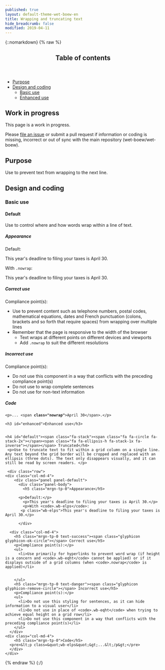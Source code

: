 ```yaml
---
published: true
layout: default-theme-wet-boew-en
title: Wrapping and truncating text
hide_breadcrumb: false
modified: 2019-04-11
---
```

{::nomarkdown}
{% raw %}
<span class="wb-prettify all-pre"></span>
 <div class="row">
    <nav role="navigation" class="col-md-8">
      <div class="panel panel-default">
        <header class="panel-heading">
          <h2 class="panel-title">Table of contents</h2>
        </header>
        <div class="panel-body">
          <ul>
            <li><a href="#purpose">Purpose</a></li>
            <li><a href="#design">Design and coding</a>
              <ul>
                <li><a href="#basic">Basic use</a> </li>
				<li><a href="#enhanced">Enhanced use</a> </li>
              </ul>
            </li>
          </ul>
        </div>
      </div>
    </nav>
    <section class="col-md-4">
      <div class="panel panel-warning">
        <div class="panel-body">
          <h2 class="mrgn-tp-0 h4 text-warning"><span class="fa fa-exclamation-triangle"></span> Work in progress</h2>
          <p>This page is a work in progress.</p>
          <p>Please <a href="https://github.com/wet-boew/wet-boew-styleguide/issues/new">file an issue</a> or submit a pull request if information or coding is missing, incorrect or out of sync with the main repository (wet-boew/wet-boew).</p>
        </div>
      </div>
    </section>
</div>
   <section>
  <h2 id="purpose"><span class="fa-stack"><span class="fa fa-circle fa-stack-2x"></span><span class="fa fa-info fa-stack-1x fa-inverse"></span></span> Purpose</h2>
  <p>Use to prevent text from wrapping to the next line.</p>
  <h2 id="design"><span class="fa-stack"><span class="fa fa-circle fa-stack-2x"></span><span class="fa fa-paint-brush fa-stack-1x fa-inverse"></span></span> Design and coding</h2>
  <h3 id="basic">Basic use</h3>
  <h4 id="default"><span class="fa-stack"><span class="fa fa-circle fa-stack-2x"></span><span class="fa fa-gears fa-stack-1x fa-inverse"></span></span> Default</h4>
  <p>Use to control where and how words wrap within a line of text. </p>
  <div class="row">
    <div class="col-md-4">
      <div class="panel panel-default">
        <div class="panel-body">
          <h5 class="mrgn-tp-0">Appearance</h5>
          <p>Default:</p>
          <p>This year's deadline to filing your taxes is  April 30.</p>
          <p class="mrgn-tp-lg">With <code>.nowrap</code>:</p>
          <p>This year's deadline to filing your taxes is <span class="nowrap">April 30</span>.</p>
        </div>
      </div>
    </div>
    <div class="col-md-4">
      <h5 class="mrgn-tp-0 text-success"><span class="glyphicon glyphicon-ok-circle"></span> Correct use</h5>
      <p>Compliance point(s):</p>
      <ul>
        <li>Use to prevent content such as telephone numbers, postal codes, mathematical equations, dates and French punctuation (colons, brackets and so forth that require spaces) from wrapping over multiple lines</li>
        <li>Remember that the page is responsive to the width of the browser
          <ul>
            <li>Text wraps at different points on different devices and viewports</li>
            <li>Add <code>.nowrap</code> to suit the different resolutions</li>
          </ul>
        </li>
      </ul>
      <h5 class="mrgn-tp-0 text-danger"><span class="glyphicon glyphicon-remove-circle"></span> Incorrect use</h5>
      <p>Compliance point(s):</p>
      <ul>
        <li>Do not use this component in a way that conflicts with the preceding compliance <span class="nowrap">point(s)</span></li>
        <li>Do not use to wrap complete sentences</li>
        <li>Do not use for non-text information</li>
      </ul>
    </div>
    <div class="col-md-4">
      <h5 class="mrgn-tp-0">Code</h5>
      <pre><code>&lt;p&gt;... &lt;span<strong> class=&quot;nowrap&quot;</strong>&gt;April 30&lt;/span&gt;.&lt;/p&gt;</code></pre>
    </div>
  </div>




    <h3 id="enhanced">Enhanced use</h3>


	<h4 id="default"><span class="fa-stack"><span class="fa fa-circle fa-stack-2x"></span><span class="fa fa-ellipsis-h fa-stack-1x fa-inverse"></span></span> Truncated</h4>
	 <p>Use to truncate text to fit within a grid column on a single line.  Any text beyond the grid border will be cropped and replaced with an ellipsis (three dots). The text only disappears visually, and it can still be read by screen readers. </p>

     <div class="row">
    <div class="col-md-4">
        <div class="panel panel-default">
          <div class="panel-body">
            <h5 class="mrgn-tp-0">Appearance</h5>

		  <p>Default:</p>
		    <p>This year's deadline to filing your taxes is April 30.</p>
			<p>With <code>.wb-elps</code>:
		   <p class="wb-elps">This year's deadline to filing your taxes is April 30.</p>

          </div>
 </div>
       </div>

      <div class="col-md-4">
        <h5 class="mrgn-tp-0 text-success"><span class="glyphicon glyphicon-ok-circle"></span> Correct use</h5>
        <p>Compliance point(s):</p>
        <ul>
          <li>Use primarily for hyperlinks to prevent word wrap (if height is a concern and <code>.wb-eqht</code> cannot be applied) or if it displays outside of a grid columns (when <code>.nowrap</code> is applied)</li>


        </ul>
        <h5 class="mrgn-tp-0 text-danger"><span class="glyphicon glyphicon-remove-circle"></span> Incorrect use</h5>
        <p>Compliance point(s):</p>
        <ul>
          <li>Do not use this styling for sentences, as it can hide  information to a visual user</li>
		  <li>Do not use in place of <code>.wb-eqht</code> when trying to achieve equal height on a grid row</li>
          <li>Do not use this component in a way that conflicts with the preceding compliance point(s)</li>
        </ul>
      </div>
    <div class="col-md-4">
        <h5 class="mrgn-tp-0">Code</h5>
      <pre>&lt;p class=&quot;wb-elps&quot;&gt;...&lt;/p&gt;</pre>
      </div>
    </div>
{% endraw %}
{:/}
